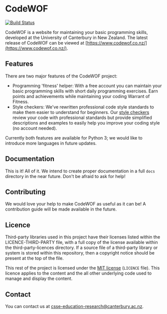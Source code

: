 # CodeWOF

[![Build Status](https://travis-ci.org/uccser/codewof.svg?branch=master)](https://travis-ci.org/uccser/codewof)

CodeWOF is a website for maintaining your basic programming skills, developed at the University of Canterbury in New Zealand.
The latest release of CodeWOF can be viewed at [https://www.codewof.co.nz/](https://www.codewof.co.nz/).

## Features

There are two major features of the CodeWOF project:

- Programming 'fitness' helper:
  With a free account you can maintain your basic programming skills with short daily programming exercises.
  Earn points and achievements while maintaining your coding Warrant of Fitness.
- Style checkers:
  We've rewritten professional code style standards to make them easier to understand for beginners.
  Our [style checkers](https://www.codewof.co.nz/style/) review your code with professional standards but provide simplified descriptions and examples to easily help you improve your coding style (no account needed).

Currently both features are available for Python 3; we would like to introduce more languages in future updates.

## Documentation

This is it! All of it.
We intend to create proper documentation in a full `docs` directory in the near future.
Don't be afraid to ask for help!

## Contributing

We would love your help to make CodeWOF as useful as it can be!
A contribution guide will be made available in the future.

## Licence

Third-party libraries used in this project have their licenses listed within the LICENCE-THIRD-PARTY file, with a full copy of the license available within the third-party-licences directory.
If a source file of a third-party library or system is stored within this repository, then a copyright notice should be present at the top of the file.

This rest of the project is licensed under the [MIT license](https://opensource.org/licenses/MIT) (`LICENCE` file).
This licence applies to the content and the all other underlying code used to manage and display the content.

## Contact

You can contact us at [csse-education-research@canterbury.ac.nz](mailto:csse-education-research@canterbury.ac.nz).
